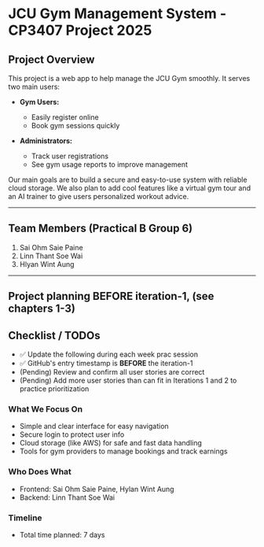 # JCU Gym Management System - CP3407 Project 2025

## Project Overview
This project is a web app to help manage the JCU Gym smoothly. It serves two main users:

- **Gym Users:**  
  - Easily register online  
  - Book gym sessions quickly  

- **Administrators:**  
  - Track user registrations  
  - See gym usage reports to improve management  

Our main goals are to build a secure and easy-to-use system with reliable cloud storage. We also plan to add cool features like a virtual gym tour and an AI trainer to give users personalized workout advice.

---

## Team Members (Practical B Group 6)

1. Sai Ohm Saie Paine
2. Linn Thant Soe Wai
3. Hlyan Wint Aung   

---

## Project planning BEFORE iteration-1, (see chapters 1-3)

## Checklist / TODOs

- ✅  Update the following during each week prac session
- ✅  GitHub's entry timestamp is **BEFORE** the iteration-1
- (Pending) Review and confirm all user stories are correct  
- (Pending) Add more user stories than can fit in Iterations 1 and 2 to practice prioritization  


### What We Focus On
- Simple and clear interface for easy navigation  
- Secure login to protect user info  
- Cloud storage (like AWS) for safe and fast data handling  
- Tools for gym providers to manage bookings and track earnings  

### Who Does What
- Frontend: Sai Ohm Saie Paine, Hylan Wint Aung
- Backend: Linn Thant Soe Wai


### Timeline
- Total time planned: 7 days  
